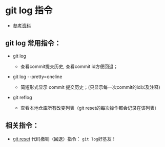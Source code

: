 # git log 指令
* [参考资料](https://git-scm.com/docs/git-log)

## git log 常用指令：
* git log
	* 查看commit提交历史, 查看commit id方便回退；

* git log --pretty=oneline
	* 简短形式显示 commit 提交历史；(只显示每一次commit的id以及注释)
	
* git reflog
	* 查看本地仓库所有改变列表（git reset的每次操作都会记录在该列表）

## 相关指令：
* [git reset](https://github.com/wteam-xq/testGit/blob/master/learn_log/git_reset.md) 代码撤销（回退）指令： `git log`好基友！